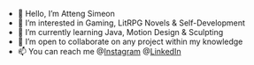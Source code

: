 - 👋 Hello, I’m Atteng Simeon
- 👀 I’m interested in Gaming, LitRPG Novels & Self-Development
- 🌱 I’m currently learning Java, Motion Design & Sculpting
- 💞️ I’m open to collaborate on any project within my knowledge
- 📫 You can reach me @[Instagram](https://www.instagram.com/simeonsphotographyng/) @[LinkedIn](https://www.linkedin.com/in/awaji-iyaham-atteng-b6b558177/)

<!---
Atteng/Atteng is a ✨ special ✨ repository because its `README.md` (this file) appears on your GitHub profile.
You can click the Preview link to take a look at your changes.
--->
